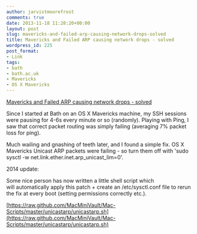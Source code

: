 ```yaml
---
author: jarvistmoorefrost
comments: true
date: 2013-11-18 11:28:20+00:00
layout: post
slug: mavericks-and-failed-arp-causing-network-drops-solved
title: Mavericks and Failed ARP causing network drops - solved
wordpress_id: 225
post_format:
- Link
tags:
- bath
- bath.ac.uk
- Mavericks
- OS X Mavericks
---
```


[Mavericks and Failed ARP causing network drops - solved](https://discussions.apple.com/thread/5483424?tstart=0)

Since I started at Bath on an OS X Mavericks machine, my SSH sessions were pausing for 4-6s every minute or so (randomly). Playing with Ping, I saw that correct packet routing was simply failing (averaging 7% packet loss for ping).

Much wailing and gnashing of teeth later, and I found a simple fix. OS X Mavericks Unicast ARP packets were failing - so turn them off with 'sudo sysctl -w net.link.ether.inet.arp_unicast_lim=0'.

2014 update:

Some nice person has now written a little shell script which will automatically apply this patch + create an /etc/sysctl.conf file to rerun the fix at every boot (setting permissions correctly etc.).

[https://raw.github.com/MacMiniVault/Mac-Scripts/master/unicastarp/unicastarp.sh](https://raw.github.com/MacMiniVault/Mac-Scripts/master/unicastarp/unicastarp.sh)
